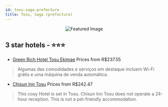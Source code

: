 ```yaml
---
id: tosu-saga-prefecture
title: Tosu, Saga (prefecture)
---
```


<center><img src="https://i.travelapi.com/hotels/16000000/15930000/15929400/15929372/1d294402_z.jpg" alt="Featured Image" /></center>


##  3 star hotels - ⭐️⭐️⭐️

-    [Green Rich Hotel Tosu Ekimae](https://us.hurb.com/hotels/tosu/green-rich-hotel-tosu-ekimae-JNP-JP312010?cmp=18055) Prices from R$237.55
   > Algumas das comodidades e serviços em destaque incluem Wi-Fi grátis e uma máquina de venda automática.
-    [Chisun Inn Tosu](https://us.hurb.com/hotels/tosu/chisun-inn-tosu-JNP-JP273183?cmp=18055) Prices from R$242.47
   > This cosy Hotel is set in Tosu. Chisun Inn Tosu does not operate a 24-hour reception. This is not a pet-friendly accommodation. 
